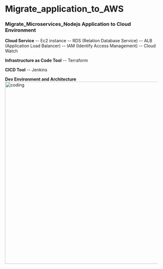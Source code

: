 # Migrate_application_to_AWS



### Migrate_Microservices_Nodejs Application to Cloud Environment


**Cloud Service**
-- Ec2 instance
-- RDS (Relation Database Service)
-- ALB (Application Load Balancer)
-- IAM (Identify Access Management)
-- Cloud Watch

**Infrastructure as Code Tool**
-- Terraform

**CICD Tool**
-- Jenkins

**Dev Environment and Architecture** 
<img align = "center" alt = "coding" width = "600" src = "https://blogger.googleusercontent.com/img/b/R29vZ2xl/AVvXsEhaR-oiDHczwaEb3YbmvccT4dH6y5hXAI2BAOC9oxINdTWBosSZ9HiSmrQ3E4H_ZWNiIVnRvIokqCxvTzkcelz0JJGmO_IjUiX8TBQc8kSPR58YXqIgRiwHNS7LldQjfyomINi__qZLCxBgJoj_3WdLax5wVM6SuMlRW5igKt59Idza3p0haJ1mpiGMFyOa/s1257/microservice_structure.png"> 
